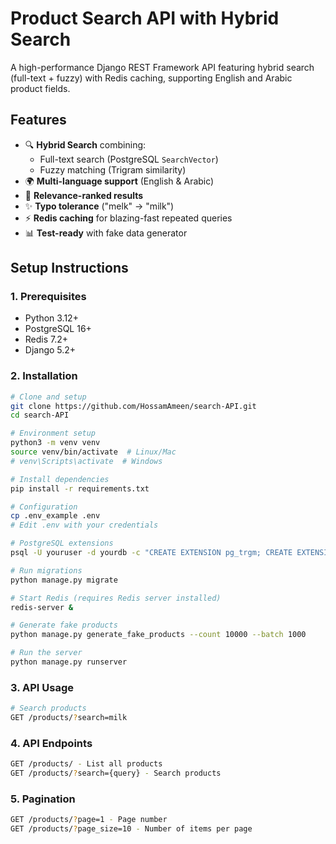 # Product Search API with Hybrid Search

A high-performance Django REST Framework API featuring hybrid search (full-text + fuzzy) with Redis caching, supporting English and Arabic product fields.

## Features

- 🔍 **Hybrid Search** combining:
  - Full-text search (PostgreSQL `SearchVector`)
  - Fuzzy matching (Trigram similarity)
- 🌍 **Multi-language support** (English & Arabic)
- 🎯 **Relevance-ranked results**
- ✨ **Typo tolerance** ("melk" → "milk")
- ⚡ **Redis caching** for blazing-fast repeated queries
- 📊 **Test-ready** with fake data generator

## Setup Instructions

### 1. Prerequisites
- Python 3.12+
- PostgreSQL 16+
- Redis 7.2+
- Django 5.2+

### 2. Installation
```bash
# Clone and setup
git clone https://github.com/HossamAmeen/search-API.git
cd search-API

# Environment setup
python3 -m venv venv
source venv/bin/activate  # Linux/Mac
# venv\Scripts\activate  # Windows

# Install dependencies
pip install -r requirements.txt

# Configuration
cp .env_example .env
# Edit .env with your credentials

# PostgreSQL extensions
psql -U youruser -d yourdb -c "CREATE EXTENSION pg_trgm; CREATE EXTENSION fuzzystrmatch;"

# Run migrations
python manage.py migrate

# Start Redis (requires Redis server installed)
redis-server &

# Generate fake products
python manage.py generate_fake_products --count 10000 --batch 1000

# Run the server
python manage.py runserver
```

### 3. API Usage

```bash
# Search products
GET /products/?search=milk
```

### 4. API Endpoints

```bash
GET /products/ - List all products
GET /products/?search={query} - Search products
```

### 5. Pagination

```bash
GET /products/?page=1 - Page number
GET /products/?page_size=10 - Number of items per page
```

